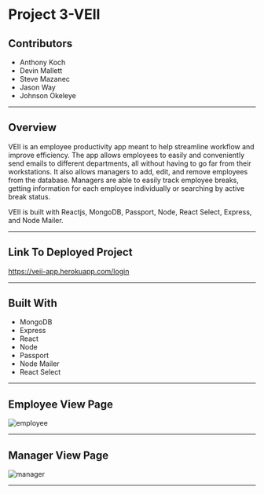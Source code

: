# Project 3-VEII

## Contributors 
- Anthony Koch
- Devin Mallett 
- Steve Mazanec 
- Jason Way 
- Johnson Okeleye
___________________________________________________________________________________________________________________________________________
## Overview

VEII is an employee productivity app meant to help streamline workflow and improve efficiency. The app allows employees to easily and conveniently send emails to different departments, all without having to go far from their workstations. It also allows managers to add, edit, and remove employees from the database. Managers are able to easily track employee breaks, getting information for each employee individually or searching by active break status. 

VEII is built with Reactjs, MongoDB, Passport, Node, React Select, Express, and Node Mailer.
___________________________________________________________________________________________________________________________________________
## Link To Deployed Project 
https://veii-app.herokuapp.com/login
___________________________________________________________________________________________________________________________________________


## Built With 
- MongoDB  
- Express  
- React
- Node
- Passport
- Node Mailer
- React Select
_________________________________________________________________________________________________________________________________________
## Employee View Page 
![employee](https://user-images.githubusercontent.com/37215284/46639753-1d986800-cb36-11e8-880d-5031aa1f4c37.png)
________________________________________________________________________________________________________________________________________

## Manager View Page
![manager](https://user-images.githubusercontent.com/37215284/46639807-7831c400-cb36-11e8-83cf-debdbc45b247.png)
___________________________________________________________________________________________________________________________________________

